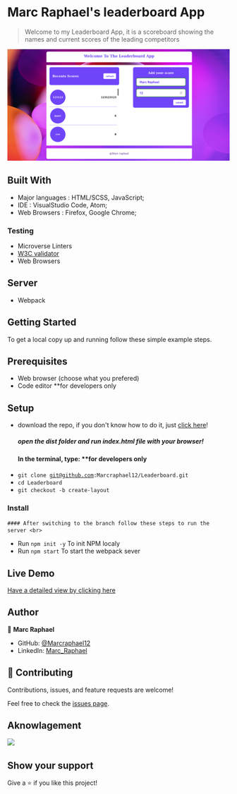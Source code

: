 # Marc Raphael's leaderboard App

>Welcome to my Leaderboard App, it is a scoreboard showing the names and current scores of the leading competitors

![](./images/leaderboard1.png)


## Built With

- Major languages : HTML/SCSS, JavaScript;
- IDE : VisualStudio Code, Atom;
- Web Browsers : Firefox, Google Chrome;

### Testing

- Microverse Linters
- [W3C validator](https://validator.w3.org/)
- Web Browsers

## Server

- Webpack

## Getting Started

To get a local copy up and running follow these simple example steps.

## Prerequisites

- Web browser (choose what you prefered)
- Code editor **for developers only

## Setup
- download the repo, if you don't know how to do it, just [click here](https://github.com/Marcraphael12/Leaderboard.git)!<br>
	##### open the dist folder and run index.html file with your browser! 
	#### In the terminal, type: **for developers only<br>
- <code>git clone git@github.com:Marcraphael12/Leaderboard.git</code>
- <code>cd Leaderboard</code>
- <code>git checkout -b create-layout</code>

### Install
	#### After switching to the branch follow these steps to run the server <br>
- Run <code>npm init -y</code> To init NPM localy
- Run <code>npm start</code> To start the webpack sever


## Live Demo

[Have a detailed view by clicking here](https://marcraphael12.github.io/Leaderboard/dist)

## Author
👤 **Marc Raphael**

- GitHub: [@Marcraphael12](https://github.com/Marcraphael12)
- LinkedIn: [Marc_Raphael](https://www.linkedin.com/in/marc-raphael-326039204)


## 🤝 Contributing

Contributions, issues, and feature requests are welcome!

Feel free to check the [issues page](https://github.com/Marcraphael12/Leaderboard/issues).

## Aknowlagement

![](https://img.shields.io/badge/Microverse-blueviolet)

## Show your support

Give a ⭐️ if you like this project!

